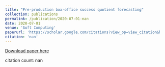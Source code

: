 ```yaml
---
title: "Pre-production box-office success quotient forecasting"
collection: publications
permalink: /publication/2020-07-01-nan
date: 2020-07-01
venue: 'Soft Computing'
paperurl: 'https://scholar.google.com/citations?view_op=view_citation&hl=en&user=CCckbEUAAAAJ&citation_for_view=CCckbEUAAAAJ:dfsIfKJdRG4C'
citation: 'nan'
---
```

[Download paper here](https://scholar.google.com/citations?view_op=view_citation&hl=en&user=CCckbEUAAAAJ&citation_for_view=CCckbEUAAAAJ:dfsIfKJdRG4C)

citation count: nan
